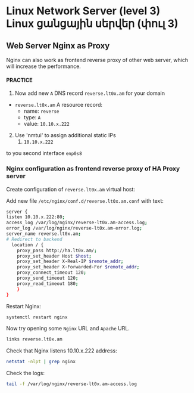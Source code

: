 # Linux Network Server (level 3) <br /> Linux ցանցային սերվեր (փուլ 3)

## Web Server Nginx as Proxy 

Nginx can also work as frontend reverse proxy of other web server, which will increase the performance.

#### PRACTICE

1. Now add new `A` DNS record `reverse.lt0x.am` for your domain

* `reverse.lt0x.am` A resource record:
  * name:   `reverse` 
  * type:   `A` 
  * value:  `10.10.x.222`

 
2. Use 'nmtui' to assign additional static IPs 
   1. `10.10.x.222` 

to you second interface `enp0s8` 


### Nginx configuration as frontend reverse proxy of HA Proxy server

Create configuration of `reverse.lt0x.am` virtual host:

Add new file `/etc/nginx/conf.d/reverse.lt0x.am.conf`
with text:

```bash
server {
listen 10.10.x.222:80;
access_log /var/log/nginx/reverse-lt0x.am-access.log;
error_log /var/log/nginx/reverse-lt0x.am-error.log;
server_name reverse.lt0x.am;
# Redirect to backend
  location / {
    proxy_pass http://ha.lt0x.am/;
    proxy_set_header Host $host;
    proxy_set_header X-Real-IP $remote_addr;
    proxy_set_header X-Forwarded-For $remote_addr;
    proxy_connect_timeout 120;
    proxy_send_timeout 120;
    proxy_read_timeout 180;
    }
}

```

Restart Nginx: 
```bash
systemctl restart nginx
```

Now try opening some `Nginx` URL and `Apache` URL. 
```bash
links reverse.lt0x.am
```

Check that Nginx listens 10.10.x.222 address: 
```bash
netstat -nlpt | grep nginx
```

Check the logs: 
```bash
tail -f /var/log/nginx/reverse-lt0x.am-access.log
```
